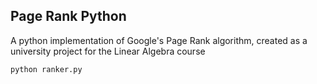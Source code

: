 ## Page Rank Python

A python implementation of Google's Page Rank algorithm, created as a university project for the Linear Algebra course

`python ranker.py`